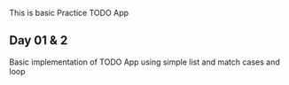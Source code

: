 This is basic Practice TODO App
## Day 01 & 2
Basic implementation of TODO App using simple list and match cases and loop 
